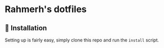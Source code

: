 # Rahmerh's dotfiles

## 🚀 Installation

Setting up is fairly easy, simply clone this repo and run the `install` script.

